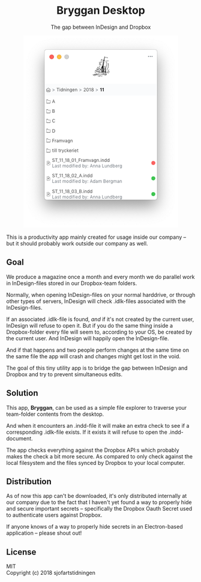 <div align="center">
  <h1>Bryggan Desktop</h1>
  <p>The gap between InDesign and Dropbox</p>
</div>

<div align="center">
  <img src="resources/screenshot.png">
</div>

This is a productivity app mainly created for usage inside our company – but it
should probably work outside our company as well.

## Goal

We produce a magazine once a month and every month we do parallel work in
InDesign-files stored in our Dropbox-team folders.

Normally, when opening InDesign-files on your normal harddrive, or through other
types of servers, InDesign will check .idlk-files associated with the
InDesign-files.

If an associated .idlk-file is found, _and_ if it's not created by the current
user, InDesign will refuse to open it. But if you do the same thing inside a
Dropbox-folder every file will seem to, according to your OS, be created by the
current user. And InDesign will happily open the InDesign-file.

And if that happens and two people perform changes at the same time on the same
file the app will crash and changes might get lost in the void.

The goal of this tiny utility app is to bridge the gap between InDesign and
Dropbox and try to prevent simultaneous edits.

## Solution

This app, **Bryggan**, can be used as a simple file explorer to traverse your
team-folder contents from the desktop.

And when it encounters an .indd-file it will make an extra check to see if a
corresponding .idlk-file exists. If it exists it will refuse to open the
.indd-document.

The app checks everything against the Dropbox API:s which probably makes the
check a bit more secure. As compared to only check against the local filesystem
and the files synced by Dropbox to your local computer.

## Distribution

As of now this app can't be downloaded, it's only distributed internally at our
company due to the fact that I haven't yet found a way to properly hide and
secure important secrets – specifically the Dropbox Oauth Secret used to
authenticate users against Dropbox.

If anyone knows of a way to properly hide secrets in an Electron-based
application – please shout out!

## License

MIT  
Copyright (c) 2018 sjofartstidningen
